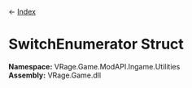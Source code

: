 ← [Index](index)
# SwitchEnumerator Struct
**Namespace:** VRage.Game.ModAPI.Ingame.Utilities  
**Assembly:** VRage.Game.dll  
